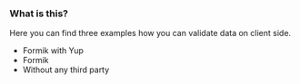 ### What is this? 
Here you can find three examples how you can validate data on client side.
- Formik with Yup
- Formik 
- Without any third party